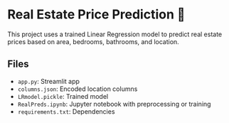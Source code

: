 # Real Estate Price Prediction 🏡

This project uses a trained Linear Regression model to predict real estate prices based on area, bedrooms, bathrooms, and location.

## Files
- `app.py`: Streamlit app
- `columns.json`: Encoded location columns
- `LRmodel.pickle`: Trained model
- `RealPreds.ipynb`: Jupyter notebook with preprocessing or training
- `requirements.txt`: Dependencies

